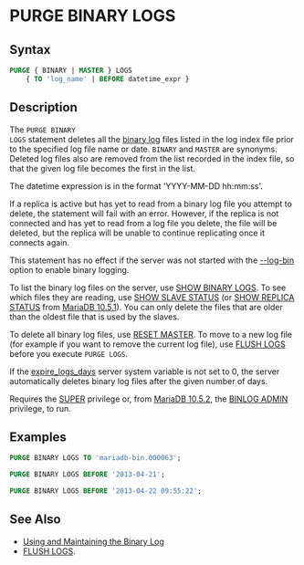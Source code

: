 # PURGE BINARY LOGS

## Syntax

```sql
PURGE { BINARY | MASTER } LOGS
    { TO 'log_name' | BEFORE datetime_expr }
```

## Description

The <code class="fixed" style="white-space:pre-wrap">PURGE BINARY LOGS</code> statement deletes all the [binary log](/mariadb-administration/server-monitoring-logs/binary-log/)
files listed in the log index file prior to the specified log file name or
date. <code class="fixed" style="white-space:pre-wrap">BINARY</code> and <code class="fixed" style="white-space:pre-wrap">MASTER</code> are synonyms.
Deleted log files also are removed from the list recorded in the index file, so
that the given log file becomes the first in the list.

The datetime expression is in the format 'YYYY-MM-DD hh:mm:ss'.

If a replica is active but has yet to read from a binary log file you attempt to delete, the statement will fail with an error. However, if the replica is not connected and has yet to read from a log file you delete, the file will be deleted, but the replica will be unable to continue replicating once it connects again.

This statement has no effect if the server was not started with the
[--log-bin](/kb/en/replication-and-binary-log-system-variables/#log_bin) option to enable binary logging.

To list the binary log files on the server, use [SHOW BINARY LOGS](/sql-statements-structure/sql-statements/administrative-sql-statements/show/show-binary-logs/). To see which files they are reading, use [SHOW SLAVE STATUS](/kb/en/show-slave-status/) (or [SHOW REPLICA STATUS](/sql-statements-structure/sql-statements/administrative-sql-statements/show/show-replica-status/) from [MariaDB 10.5.1](/kb/en/mariadb-1051-release-notes/)). You can only delete the files that are older than the oldest file that is used by the slaves.

To delete all binary log files, use [RESET MASTER](/sql-statements-structure/sql-statements/administrative-sql-statements/replication-commands/reset-master/).
To move to a new log file (for example if you want to remove the current log file), use [FLUSH LOGS](/sql-statements-structure/sql-statements/administrative-sql-statements/flush-commands/flush/) before you execute `PURGE LOGS`.

If the [expire_logs_days](/kb/en/server-system-variables/#expire_logs_days) server system variable is not set to 0, the server automatically deletes binary log files after the given number of days.

Requires the [SUPER](super) privilege or, from [MariaDB 10.5.2](/kb/en/mariadb-1052-release-notes/), the [BINLOG ADMIN](/kb/en/grant/#binlog-admin) privilege, to run.

## Examples

```sql
PURGE BINARY LOGS TO 'mariadb-bin.000063';
```

```sql
PURGE BINARY LOGS BEFORE '2013-04-21';
```

```sql
PURGE BINARY LOGS BEFORE '2013-04-22 09:55:22';
```

## See Also

- [Using and Maintaining the Binary Log](/mariadb-administration/server-monitoring-logs/binary-log/using-and-maintaining-the-binary-log/)
- [FLUSH LOGS](/sql-statements-structure/sql-statements/administrative-sql-statements/flush-commands/flush/).